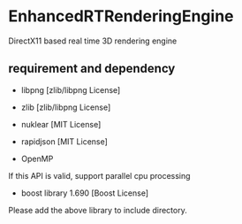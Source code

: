 # EnhancedRTRenderingEngine

DirectX11 based real time 3D rendering engine

## requirement and dependency

- libpng [zlib/libpng License]
- zlib [zlib/libpng License]
- nuklear [MIT License]
- rapidjson [MIT License]

- OpenMP

If this API is valid, support parallel cpu processing

- boost library 1.690 [Boost License]

Please add the above library to include directory.
